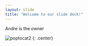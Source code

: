 ```yaml
---
layout: slide
title: "Welcome to our slide deck!"
---
```


Andre is the owner

![poptocat2](https://octodex.github.com/images/poptocat_v2.png)
{: .center}
